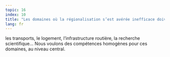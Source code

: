 ```yaml
---
topic: 16
index: 10
title: "Les domaines où la régionalisation s’est avérée inefficace doivent être à nouveau fédéralisés :"
lang: fr
---
```

les transports, le logement, l’infrastructure routière, la recherche
scientifique… Nous voulons des compétences homogènes pour ces domaines, au
niveau central.
